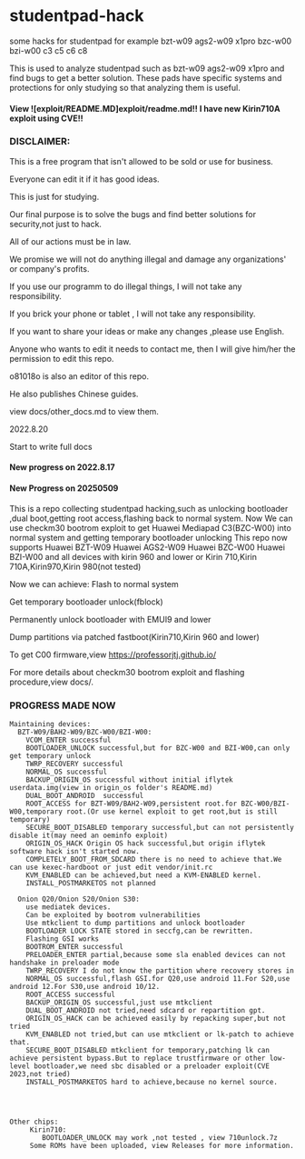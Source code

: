 # studentpad-hack
some hacks for studentpad for example bzt-w09 ags2-w09 x1pro bzc-w00 bzi-w00 c3 c5 c6 c8

This is used to analyze studentpad such as bzt-w09 ags2-w09 x1pro and find bugs to get a better solution.
These pads have specific systems and protections for only studying so that analyzing them is useful.

#### View ![exploit/README.MD]exploit/readme.md!! I have new Kirin710A exploit using CVE!!
### DISCLAIMER:
  This is a free program that isn't allowed to be sold or use for business.
  
  Everyone can edit it if it has  good ideas.
  
  This is just for studying.
  
  Our final purpose is to solve the bugs and find better solutions for security,not just to hack.
  
  All of our actions must be in law.
  
  We promise we will not do anything illegal and damage any organizations' or company's profits.
  
  If you use our programm to do illegal things, I will not take any responsibility.
  
  If you brick your phone or tablet , I will not take any responsibility.
  
  If you want to share your ideas or make any changes ,please use English.
  
  
  Anyone who wants to edit it needs to contact me, then I will give him/her the permission to edit this repo.
  
  o81018o is also an editor of this repo.
  
  He also publishes Chinese guides.
  
  view docs/other_docs.md to view them.
  
  2022.8.20
  
  Start to write full docs 
  #### New progress on 2022.8.17
  #### New Progress on 20250509
  This is a repo collecting studentpad hacking,such as unlocking bootloader ,dual boot,getting root access,flashing back to normal system.
  Now We can use checkm30 bootrom exploit to get Huawei Mediapad C3(BZC-W00) into normal system and getting temporary bootloader unlocking
  This repo now supports
  Huawei BZT-W09
  Huawei AGS2-W09
  Huawei BZC-W00
  Huawei BZI-W00
  and all devices with kirin 960 and lower
  or Kirin 710,Kirin 710A,Kirin970,Kirin 980(not tested)

  Now we can achieve:
  Flash to normal system 
  
  Get temporary bootloader unlock(fblock)
  
  Permanently unlock bootloader with EMUI9 and lower
  
  Dump partitions via patched fastboot(Kirin710,Kirin 960 and lower)

  To get C00 firmware,view https://professorjtj.github.io/

  For more details about checkm30 bootrom exploit and flashing procedure,view docs/.
  
  ### PROGRESS MADE NOW
    Maintaining devices:
      BZT-W09/BAH2-W09/BZC-W00/BZI-W00:
        VCOM_ENTER successful
        BOOTLOADER_UNLOCK successful,but for BZC-W00 and BZI-W00,can only get temporary unlock
        TWRP_RECOVERY successful
        NORMAL_OS successful
        BACKUP_ORIGIN_OS successful without initial iflytek userdata.img(view in origin_os folder's README.md)
        DUAL_BOOT_ANDROID  successful
        ROOT_ACCESS for BZT-W09/BAH2-W09,persistent root.for BZC-W00/BZI-W00,temporary root.(Or use kernel exploit to get root,but is still temporary)
        SECURE_BOOT_DISABLED temporary successful,but can not persistently disable it(may need an oeminfo exploit)
        ORIGIN_OS_HACK Origin OS hack successful,but origin iflytek software hack isn't started now.
        COMPLETELY_BOOT_FROM_SDCARD there is no need to achieve that.We can use kexec-hardboot or just edit vendor/init.rc
        KVM_ENABLED can be achieved,but need a KVM-ENABLED kernel.
        INSTALL_POSTMARKETOS not planned

      Onion Q20/Onion S20/Onion S30:
        use mediatek devices.
        Can be exploited by bootrom vulnerabilities
        Use mtkclient to dump partitions and unlock bootloader
        BOOTLOADER LOCK STATE stored in seccfg,can be rewritten.
        Flashing GSI works
        BOOTROM_ENTER successful
        PRELOADER_ENTER partial,because some sla enabled devices can not handshake in preloader mode
        TWRP_RECOVERY I do not know the partition where recovery stores in
        NORMAL_OS successful,flash GSI.for Q20,use android 11.For S20,use android 12.For S30,use android 10/12.
        ROOT_ACCESS successful
        BACKUP_ORIGIN_OS successful,just use mtkclient
        DUAL_BOOT_ANDROID not tried,need sdcard or repartition gpt.
        ORIGIN_OS_HACK can be achieved easily by repacking super,but not tried
        KVM_ENABLED not tried,but can use mtkclient or lk-patch to achieve that.
        SECURE_BOOT_DISABLED mtkclient for temporary,patching lk can achieve persistent bypass.But to replace trustfirmware or other low-level bootloader,we need sbc disabled or a preloader exploit(CVE 2023,not tried)
        INSTALL_POSTMARKETOS hard to achieve,because no kernel source.

      
  
  
    Other chips:
         Kirin710:
            BOOTLOADER_UNLOCK may work ,not tested , view 710unlock.7z
         Some ROMs have been uploaded, view Releases for more information.
   
